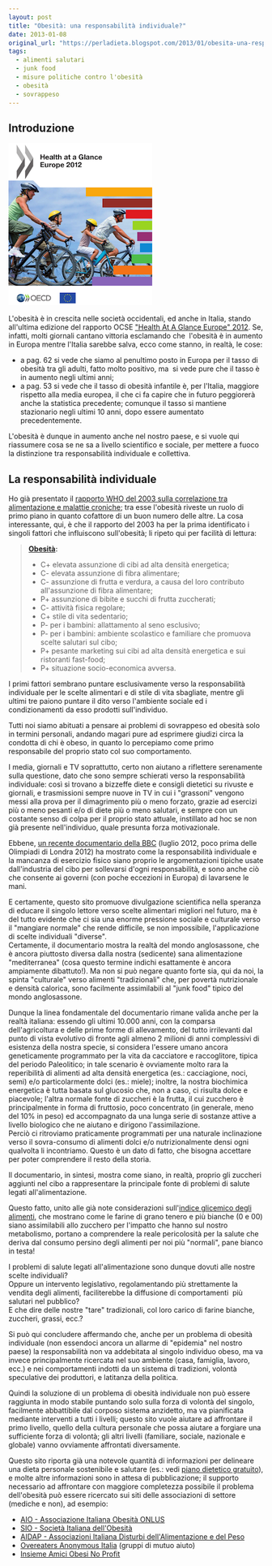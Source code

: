 ```yaml
---
layout: post
title: "Obesità: una responsabilità individuale?"
date: 2013-01-08
original_url: "https://perladieta.blogspot.com/2013/01/obesita-una-responsabilita-individuale.html"
tags:
  - alimenti salutari
  - junk food
  - misure politiche contro l'obesità
  - obesità
  - sovrappeso
---
```


Introduzione
------------

[![](/assets/65389cc71e956b9c.png)](https://blogger.googleusercontent.com/img/b/R29vZ2xl/AVvXsEjNreTfi3Ow9bjEJvCdEmNEkjKO9EVimgkPQhUaI6TXNNUP7fWcRcjBgwm4USCPQOvpUg3sRUY0LZRSdasSdCNb0suOUmJqc7KZxMbL2m5PyP41A07yZh7NryM4uA_Xn9B5hqXjvxri-WA/s1600/HealthAtAGlanceEurope2012.png)

L'obesità è in crescita nelle società occidentali, ed anche in Italia, stando all'ultima edizione del rapporto OCSE ["Health At A Glance Europe" 2012](http://www.oecd.org/health/healthataglanceeurope.htm). Se, infatti, molti giornali cantano vittoria esclamando che  l'obesità è in aumento in Europa mentre l'Italia sarebbe salva, ecco come stanno, in realtà, le cose:

* a pag. 62 si vede che siamo al penultimo posto in Europa per il tasso di obesità tra gli adulti, fatto molto positivo, ma  si vede pure che il tasso è in aumento negli ultimi anni;
* a pag. 53 si vede che il tasso di obesità infantile è, per l'Italia, maggiore rispetto alla media europea, il che ci fa capire che in futuro peggiorerà anche la statistica precedente; comunque il tasso si mantiene stazionario negli ultimi 10 anni, dopo essere aumentato precedentemente.

L'obesità è dunque in aumento anche nel nostro paese, e si vuole qui riassumere cosa se ne sa a livello scientifico e sociale, per mettere a fuoco la distinzione tra responsabilità individuale e collettiva.

La responsabilità individuale
-----------------------------

Ho già presentato il [rapporto WHO del 2003 sulla correlazione tra alimentazione e malattie croniche](http://perladieta.blogspot.com/2012/01/alimentazione-e-prevenzione-di-malattie.html); tra esse l'obesità riveste un ruolo di primo piano in quanto cofattore di un buon numero delle altre. La cosa interessante, qui, è che il rapporto del 2003 ha per la prima identificato i singoli fattori che influiscono sull'obesità; li ripeto qui per facilità di lettura:

> **[Obesità](http://it.wikipedia.org/wiki/Obesit%C3%A0):**
>
> * C+ elevata assunzione di cibi ad alta densità energetica;
> * C- elevata assunzione di fibra alimentare;
> * C- assunzione di frutta e verdura, a causa del loro contributo all'assunzione di fibra alimentare;
> * P+ assunzione di bibite e succhi di frutta zuccherati;
> * C- attività fisica regolare;
> * C+ stile di vita sedentario;
> * P- per i bambini: allattamento al seno esclusivo;
> * P- per i bambini: ambiente scolastico e familiare che promuova scelte salutari sul cibo;
> * P+ pesante marketing sui cibi ad alta densità energetica e sui ristoranti fast-food;
> * P+ situazione socio-economica avversa.

I primi fattori sembrano puntare esclusivamente verso la responsabilità individuale per le scelte alimentari e di stile di vita sbagliate, mentre gli ultimi tre paiono puntare il dito verso l'ambiente sociale ed i condizionamenti da esso prodotti sull'individuo.

Tutti noi siamo abituati a pensare ai problemi di sovrappeso ed obesità solo in termini personali, andando magari pure ad esprimere giudizi circa la condotta di chi è obeso, in quanto lo percepiamo come primo responsabile del proprio stato col suo comportamento.

I media, giornali e TV soprattutto, certo non aiutano a riflettere serenamente sulla questione, dato che sono sempre schierati verso la responsabilità individuale: così si trovano a bizzeffe diete e consigli dietetici su rivuste e giornali, e trasmissioni sempre nuove in TV in cui i "grassoni" vengono messi alla prova per il dimagrimento più o meno forzato, grazie ad esercizi più o meno pesanti e/o di diete più o meno salutari, e sempre con un costante senso di colpa per il proprio stato attuale, instillato ad hoc se non già presente nell'individuo, quale presunta forza motivazionale.

Ebbene, [un recente documentario della BBC](http://perladieta.blogspot.com/2012/11/la-bbc-documenta-nel-2012-i-meccanismi.html) (luglio 2012, poco prima delle Olimpiadi di Londra 2012) ha mostrato come la responsabilità individuale e la mancanza di esercizio fisico siano proprio le argomentazioni tipiche usate dall'industria del cibo per sollevarsi d'ogni responsabilità, e sono anche ciò che consente ai governi (con poche eccezioni in Europa) di lavarsene le mani.

E certamente, questo sito promuove divulgazione scientifica nella speranza di educare il singolo lettore verso scelte alimentari migliori nel futuro, ma è del tutto evidente che ci sia una enorme pressione sociale e culturale verso il "mangiare normale" che rende difficile, se non impossibile, l'applicazione di scelte individuali "diverse".  
Certamente, il documentario mostra la realtà del mondo anglosassone, che è ancora piuttosto diversa dalla nostra (sedicente) sana alimentazione "mediterranea" (cosa questo termine indichi esattamente è ancora ampiamente dibattuto!). Ma non si può negare quanto forte sia, qui da noi, la spinta "culturale" verso alimenti "tradizionali" che, per povertà nutrizionale e densità calorica, sono facilmente assimilabili al "junk food" tipico del mondo anglosassone.  
  
Dunque la linea fondamentale del documentario rimane valida anche per la realtà italiana: essendo gli ultimi 10.000 anni, con la comparsa dell'agricoltura e delle prime forme di allevamento, del tutto irrilevanti dal punto di vista evolutivo di fronte agli almeno 2 milioni di anni complessivi di esistenza della nostra specie, si considera l'essere umano ancora geneticamente programmato per la vita da cacciatore e raccoglitore, tipica del periodo Paleolitico; in tale scenario è ovviamente molto rara la reperibilità di alimenti ad alta densità energetica (es.: cacciagione, noci, semi) e/o particolarmente dolci (es.: miele); inoltre, la nostra biochimica energetica è tutta basata sul glucosio che, non a caso, ci risulta dolce e piacevole; l'altra normale fonte di zuccheri è la frutta, il cui zucchero è principalmente in forma di fruttosio, poco concentrato (in generale, meno del 10% in peso) ed accompagnato da una lunga serie di sostanze attive a livello biologico che ne aiutano e dirigono l'assimilazione.  
Perciò ci ritroviamo praticamente programmati per una naturale inclinazione verso il sovra-consumo di alimenti dolci e/o nutrizionalmente densi ogni qualvolta li incontriamo. Questo è un dato di fatto, che bisogna accettare per poter comprendere il resto della storia.  
  
Il documentario, in sintesi, mostra come siano, in realtà, proprio gli zuccheri aggiunti nel cibo a rappresentare la principale fonte di problemi di salute legati all'alimentazione.  
  
Questo fatto, unito alle già note considerazioni sull'[indice glicemico degli alimenti](http://perladieta.blogspot.com/2012/01/lindice-glicemico-dei-carboidrati.html), che mostrano come le farine di grano tenero e più bianche (0 e 00) siano assimilabili allo zucchero per l'impatto che hanno sul nostro metabolismo, portano a comprendere la reale pericolosità per la salute che deriva dal consumo persino degli alimenti per noi più "normali", pane bianco in testa!  
  
I problemi di salute legati all'alimentazione sono dunque dovuti alle nostre scelte individuali?  
Oppure un intervento legislativo, regolamentando più strettamente la vendita degli alimenti, faciliterebbe la diffusione di comportamenti  più salutari nel pubblico?  
E che dire delle nostre "tare" tradizionali, col loro carico di farine bianche, zuccheri, grassi, ecc.?

Si può qui concludere affermando che, anche per un problema di obesità individuale (non essendoci ancora un allarme di "epidemia" nel nostro paese) la responsabilità non va addebitata al singolo individuo obeso, ma va invece principalmente ricercata nel suo ambiente (casa, famiglia, lavoro, ecc.) e nei comportamenti indotti da un sistema di tradizioni, volontà speculative dei produttori, e latitanza della politica.  
  
Quindi la soluzione di un problema di obesità individuale non può essere raggiunta in modo stabile puntando solo sulla forza di volontà del singolo, facilmente abbattibile dal corposo sistema anzidetto, ma va pianificata mediante interventi a tutti i livelli; questo sito vuole aiutare ad affrontare il primo livello, quello della cultura personale che possa aiutare a forgiare una sufficiente forza di volontà; gli altri livelli (familiare, sociale, nazionale e globale) vanno ovviamente affrontati diversamente.  
  
Questo sito riporta già una notevole quantità di informazioni per delineare una dieta personale sostenibile e salutare (es.: vedi [piano dietetico gratuito](http://perladieta.blogspot.com/2012/07/piano-dietetico-personalizzato.html)), e molte altre informazioni sono in attesa di pubblicazione; il supporto necessario ad affrontare con maggiore completezza possibile il problema dell'obesità può essere ricercato sui siti delle associazioni di settore (mediche e non), ad esempio:  
  

* [AIO - Associazione Italiana Obesità ONLUS](http://www.associazioneitalianaobesita.it/)
* [SIO - Società Italiana dell'Obesità](http://www.sio-obesita.org/)
* [AIDAP - Associazioni Italiana Disturbi dell'Alimentazione e del Peso](http://www.positivepress.net/AIDAP)
* [Overeaters Anonymous Italia](http://www.overeatersanonymous.it/go/) (gruppi di mutuo aiuto)
* [Insieme Amici Obesi No Profit](http://www.amiciobesi.it/)
